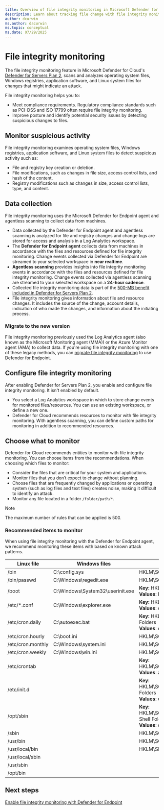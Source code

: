 ```yaml
---
title: Overview of file integrity monitoring in Microsoft Defender for Cloud
description: Learn about tracking file change with file integrity monitoring in Microsoft Defender for Cloud.
author: dcurwin
ms.author: dacurwin
ms.topic: conceptual
ms.date: 07/29/2025
---
```


# File integrity monitoring

The file integrity monitoring feature in Microsoft Defender for Cloud's [Defender for Servers Plan 2](plan-defender-for-servers-select-plan.md), scans and analyzes operating system files, Windows registries, application software, and Linux system files for changes that might indicate an attack. 

File integrity monitoring helps you to:

- Meet compliance requirements. Regulatory compliance standards such as PCI-DSS and ISO 17799 often require file integrity monitoring.
- Improve posture and identify potential security issues by detecting suspicious changes to files.

## Monitor suspicious activity

File integrity monitoring examines operating system files, Windows registries, application software, and Linux system files to detect suspicious activity such as:

- File and registry key creation or deletion.
- File modifications, such as changes in file size, access control lists, and hash of the content.
- Registry modifications such as changes in size, access control lists, type, and content.

## Data collection

File integrity monitoring uses the Microsoft Defender for Endpoint agent and agentless scanning to collect data from machines.

- Data collected by the Defender for Endpoint agent and agentless scanning is analyzed for file and registry changes and change logs are stored for access and analysis in a Log Analytics workspace.
- The **Defender for Endpoint agent** collects data from machines in accordance with the files and resources defined for file integrity monitoring. Change events collected via Defender for Endpoint are streamed to your selected workspace in **near realtime**.
- **Agentless scanning** provides insights into file integrity monitoring events in accordance with the files and resources defined for file integrity monitoring. Change events collected via agentless scanning are streamed to your selected workspace on a **24-hour cadence**.
- Collected file integrity monitoring data is part of the [500-MB benefit included in Defender for Servers Plan 2](data-ingestion-benefit.md).
- File integrity monitoring gives information about file and resource changes. It includes the source of the change, account details, indication of who made the changes, and information about the initiating process.

### Migrate to the new version

File integrity monitoring previously used the Log Analytics agent (also known as the Microsoft Monitoring agent (MMA)) or the Azure Monitor agent (AMA) to collect data. If you're using file integrity monitoring with one of these legacy methods, you can [migrate file integrity monitoring](migrate-file-integrity-monitoring.md) to use Defender for Endpoint.

## Configure file integrity monitoring

After enabling Defender for Servers Plan 2, you enable and configure file integrity monitoring. It isn't enabled by default.

- You select a Log Analytics workspace in which to store change events for monitored files/resources. You can use an existing workspace, or define a new one.
- Defender for Cloud recommends resources to monitor with file integrity monitoring. With agentless scanning, you can define custom paths for monitoring in addition to recommended resources.

## Choose what to monitor

Defender for Cloud recommends entities to monitor with file integrity monitoring. You can choose items from the recommendations. When choosing which files to monitor:

- Consider the files that are critical for your system and applications.
- Monitor files that you don’t expect to change without planning.
- Choose files that are frequently changed by applications or operating system (such as log files and text files) creates noise, making it difficult to identify an attack.
- Monitor any file located in a folder `/folder/path/*`.

> [!NOTE]
> The maximum number of rules that can be applied is 500.

### Recommended items to monitor

When using file integrity monitoring with the Defender for Endpoint agent, we recommend monitoring these items with based on known attack patterns.

| **Linux file**    | **Windows files**                | **Windows registry keys (HKEY_LOCAL_MACHINE)**               |
| ----------------- | -------------------------------- | ------------------------------------------------------------ |
| /bin              | C:\config.sys                    | HKLM\SOFTWARE\Microsoft\Cryptography\OID\*                   |
| /bin/passwd       | C:\Windows\regedit.exe           | HKLM\SOFTWARE\WOW6432Node\Microsoft\Cryptography\OID\*       |
| /boot             | C:\Windows\System32\userinit.exe | **Key**: HKLM\SOFTWARE\Microsoft\Windows NT\CurrentVersion\Windows<br/>**Values**: loadappinit_dlls, appinit_dlls, iconservicelib |
| /etc/*.conf       | C:\Windows\explorer.exe          | **Key**: HKLM\SOFTWARE\Microsoft\Windows\CurrentVersion\Explorer\Shell Folders<br/>**Values**: common startup, startup |
| /etc/cron.daily   | C:\autoexec.bat                  | **Key**: HKLM\SOFTWARE\Microsoft\Windows\CurrentVersion\Explorer\User Shell Folders<br/> **Values**: common startup, startup |
| /etc/cron.hourly  | C:\boot.ini                      | HKLM\SOFTWARE\Microsoft\Windows\CurrentVersion\Run           |
| /etc/cron.monthly | C:\Windows\system.ini            | HKLM\SOFTWARE\Microsoft\Windows\CurrentVersion\RunOnce       |
| /etc/cron.weekly  | C:\Windows\win.ini               | HKLM\SOFTWARE\Microsoft\Windows\CurrentVersion\RunServicesOnce |
| /etc/crontab      |                                  | **Key**: HKLM\SOFTWARE\WOW6432Node\Microsoft\Windows\NT\CurrentVersion\Windows <br/>**Values**: appinit_dlls, loadappinit_dlls |
| /etc/init.d       |                                  | **Key**: HKLM\SOFTWARE\WOW6432Node\Microsoft\Windows\CurrentVersion\Explorer\Shell Folders <br/> **Values**: common startup, startup |
| /opt/sbin         |                                  | **Key**: HKLM\SOFTWARE\WOW6432Node\Microsoft\Windows\CurrentVersion\Explorer\User Shell Folders <br />**Values**: common startup, startup |
| /sbin             |                                  | HKLM\SOFTWARE\WOW6432Node\Microsoft\Windows\CurrentVersion\Run |
| /usr/bin          |                                  | HKLM\SOFTWARE\WOW6432Node\Microsoft\Windows\CurrentVersion\RunOnce |
| /usr/local/bin    |                                  | HKLM\SECURITY\POLICY\SECRETS                                 |
| /usr/local/sbin   |                                  |                                                              |
| /usr/sbin         |                                  |                                                              |
| /opt/bin          |                                  |                                                              |

## Next steps

[Enable file integrity monitoring with Defender for Endpoint](file-integrity-monitoring-enable-defender-endpoint.md)
